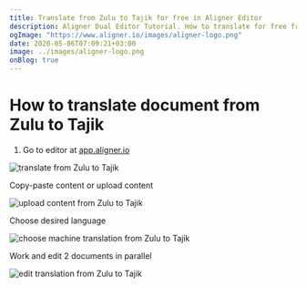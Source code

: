 ```yaml
---
title: Translate from Zulu to Tajik for free in Aligner Editor
description: Aligner Dual Editor Tutorial. How to translate for free from Zulu to Tajik. Aligner is multilingual document management platform. 
ogImage: "https://www.aligner.io/images/aligner-logo.png"
date: 2020-05-06T07:09:21+03:00
image: ../images/aligner-logo.png
onBlog: true
---
```


# How to translate document from Zulu to Tajik

1. Go to editor at [app.aligner.io](https://app.aligner.io "Aligner App web page")

![translate from Zulu to Tajik](../aligner-blank-editor.png "translate from Zulu to Tajik")

Copy-paste content or upload content

![upload content from Zulu to Tajik](../aligner-uploaded-document.png "upload content from Zulu to Tajik")

Choose desired language

![choose machine translation from Zulu to Tajik](../aligner-language-dropdown.png "choose machine translation from Zulu to Tajik")

Work and edit 2 documents in parallel

![edit translation from Zulu to Tajik](../aligner-double-sitded-editor.png "edit translation from Zulu to Tajik")

